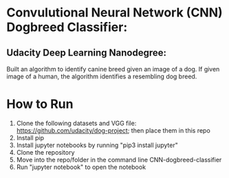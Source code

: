 # Convulutional Neural Network (CNN) Dogbreed Classifier:
## Udacity Deep Learning Nanodegree:
Built an algorithm to identify canine breed given an image of a dog. If given image of a human, the algorithm identifies a resembling dog breed.
# How to Run
1) Clone the following datasets and VGG file: https://github.com/udacity/dog-project; then place them in this repo
2) Install pip
3) Install jupyter notebooks by running "pip3 install jupyter"
4) Clone the repository
5) Move into the repo/folder in the command line CNN-dogbreed-classifier
6) Run "jupyter notebook" to open the notebook
